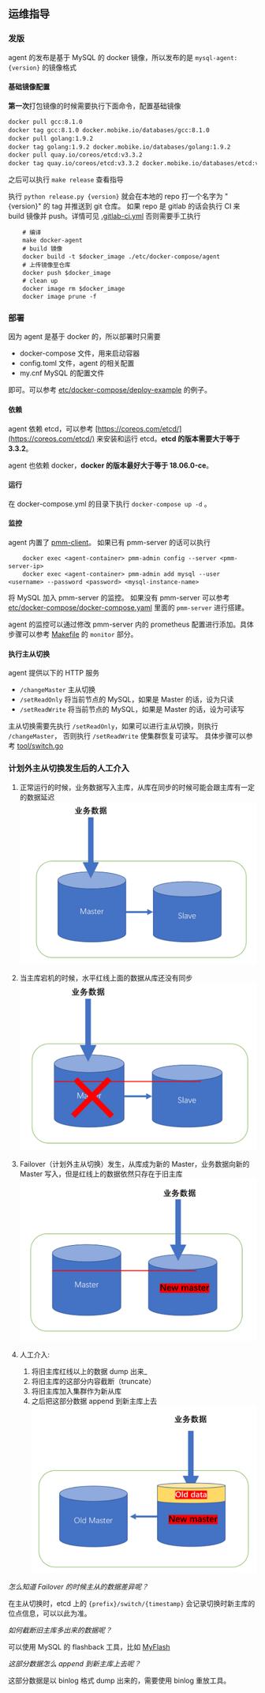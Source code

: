 ## 运维指导


### 发版

agent 的发布是基于 MySQL 的 docker 镜像，所以发布的是 `mysql-agent:{version}` 的镜像格式

#### 基础镜像配置
**第一次**打包镜像的时候需要执行下面命令，配置基础镜像
```bash
docker pull gcc:8.1.0
docker tag gcc:8.1.0 docker.mobike.io/databases/gcc:8.1.0
docker pull golang:1.9.2
docker tag golang:1.9.2 docker.mobike.io/databases/golang:1.9.2
docker pull quay.io/coreos/etcd:v3.3.2
docker tag quay.io/coreos/etcd:v3.3.2 docker.mobike.io/databases/etcd:v3.3.2
```

之后可以执行 `make release` 查看指导

执行 `python release.py {version}` 就会在本地的 repo 打一个名字为 "{version}" 的 tag 并推送到 git 仓库。
如果 repo 是 gitlab 的话会执行 CI 来 build 镜像并 push。详情可见 [.gitlab-ci.yml](../.gitlab-ci.yml)
否则需要手工执行
```
    # 编译
    make docker-agent
    # build 镜像
    docker build -t $docker_image ./etc/docker-compose/agent
    # 上传镜像至仓库
    docker push $docker_image
    # clean up
    docker image rm $docker_image
    docker image prune -f
```

### 部署
因为 agent 是基于 docker 的，所以部署时只需要 
* docker-compose 文件，用来启动容器
* config.toml 文件，agent 的相关配置
* my.cnf MySQL 的配置文件

即可。可以参考 [etc/docker-compose/deploy-example](../etc/docker-compose/deploy-example) 的例子。

#### 依赖
agent 依赖 etcd，可以参考 [https://coreos.com/etcd/](https://coreos.com/etcd/) 
来安装和运行 etcd。**etcd 的版本需要大于等于 3.3.2**。

agent 也依赖 docker，**docker 的版本最好大于等于 18.06.0-ce**。 

#### 运行
在 docker-compose.yml 的目录下执行 `docker-compose up -d` 。

#### 监控
agent 内置了 [pmm-client](https://www.percona.com/doc/percona-monitoring-and-management/index.html)。
如果已有 pmm-server 的话可以执行  
```
	docker exec <agent-container> pmm-admin config --server <pmm-server-ip>
	docker exec <agent-container> pmm-admin add mysql --user <username> --password <password> <mysql-instance-name>
```
将 MySQL 加入 pmm-server 的监控。
如果没有 pmm-server 可以参考 [etc/docker-compose/docker-compose.yaml](../etc/docker-compose/docker-compose.yaml)
里面的 `pmm-server` 进行搭建。

agent 的监控可以通过修改 pmm-server 内的 prometheus 配置进行添加。具体步骤可以参考
[Makefile](../Makefile) 的 `monitor` 部分。


#### 执行主从切换
agent 提供以下的 HTTP 服务
* `/changeMaster` 主从切换
* `/setReadOnly` 将当前节点的 MySQL，如果是 Master 的话，设为只读
* `/setReadWrite` 将当前节点的 MySQL，如果是 Master 的话，设为可读写

主从切换需要先执行 `/setReadOnly`，如果可以进行主从切换，则执行 `/changeMaster`，
否则执行 `/setReadWrite` 使集群恢复可读写。
具体步骤可以参考 [tool/switch.go](../tool/switch.go) 

### 计划外主从切换发生后的人工介入

1. 正常运行的时候，业务数据写入主库，从库在同步的时候可能会跟主库有一定的数据延迟
![failover-op-1](failover-op-1.png)

2. 当主库宕机的时候，水平红线上面的数据从库还没有同步
![failover-op-2](failover-op-2.png)

3. Failover（计划外主从切换）发生，从库成为新的 Master，业务数据向新的 Master 写入，但是红线上的数据依然只存在于旧主库
![failover-op-3](failover-op-3.png)

4. 人工介入:
   1. 将旧主库红线以上的数据 dump 出来_
   2. 将旧主库的这部分内容截断（truncate）
   3. 将旧主库加入集群作为新从库
   4. 之后把这部分数据 append 到新主库上去
![failover-op-4](failover-op-4.png)


*怎么知道 Failover 的时候主从的数据差异呢？*

在主从切换时，etcd 上的 `{prefix}/switch/{timestamp}` 会记录切换时新主库的位点信息，可以以此为准。


*如何截断旧主库多出来的数据呢？*

可以使用 MySQL 的 flashback 工具，比如 [MyFlash](https://github.com/Meituan-Dianping/MyFlash)


*这部分数据怎么 append 到新主库上去呢？*

这部分数据是以 binlog 格式 dump 出来的，需要使用 binlog 重放工具。